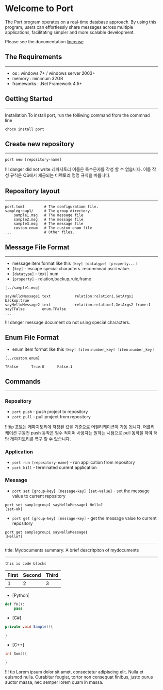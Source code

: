 # Welcome to Port

The Port program operates on a real-time database approach. By using this program, users can effortlessly share messages across multiple applications, facilitating simpler and more scalable development.

Please see the documentation [lincense](license.md)

## The Requirements 
---
* os         : windows 7+ / windows server 2003+
* memory     : minimum 32GB
* frameworks : .Net Framework 4.5+  


## Getting Started

---
Installation
To install port, run the folliwing command from the commnad line


```
choco install port
```


## Create new repository
___


```
port new [repository-name]
```

!!! danger
    did not write 레파지토리 이름은 특수문자를 작성 할 수 없습니다. 이름 작성 규칙은 OS에서 제공되는 디렉토리 명명 규칙을 
    따릅니다.


## Repository layout
___
    port.toml         # The configuration file.
    samplegroup1/     # The group directory. 
        sample1.msg   # The message file
        sample2.msg   # The message file
        sample3.msg   # The message file
        custom.enum   # The custom enum file 
    ...               # Other files.



## Message File Format
___
* message item format like this `[key] [datatype] [property...]`
* `[key]`      - escape special characters. recommnad ascii value.
* `[datatype]` - text | num 
* `[property]` - relation,backup,rule,frame
         
```
[../sample1.msg]

sayHelloMessage1 text           relation:relation1.GetArgs1 backup:true 
sayHelloMessage2 text           relation:relation1.GetArgs2 frame:1
sayTFalse        enum.TFalse 
...
```

!!! danger
    message document do not using special characters. 


## Enum File Format

* enum item format like this `[key] [item:number_key] [item:number_key]`


```
[../custom.enum]

TFalse      True:0      False:1
```



## Commands
___
### Repository
* `port push` - push project to repository
* `port pull` - pull project from repository

!!!tip
    포트는 레파지토리에 저장된 값을 기준으로 어필리케이션이 가동 됩니다. 어플리케이션 구동전 push 동작은 필수 적이며
    사용자는 원하는 시점으로 pull 동작을 하여 해당 레파지토리를 복구 할 수 있습니다.



### Application 
* `port run [repository-name]` - run application from repository
* `port kill` - terminated current application

### Message
* `port set [group-key] [message-key] [set-value]` - set the message value to current repository
```
port set samplegroup1 sayHelloMessage1 Hello?
[set-ok]
```
* `port get [group-key] [message-key]` - get the message value to current repository
```
port get samplegroup1 sayHelloMessage1
[Hello?]
```

____
title: Mydocuments
summary: A brief descritpiton of mydocuments
____

```
this is code blocks
```



First | Second | Third 
------|--------|--------
1 | 2 | 3 


* [Python]
```python
def fn():
    pass
```

* [C#]
```C#
private void Sample(){

}
```

* [C++]
```c++
int Sum(){

}
```

!!! tip
    Lorem ipsum dolor sit amet, consectetur adipiscing elit. Nulla et euismod
    nulla. Curabitur feugiat, tortor non consequat finibus, justo purus auctor
    massa, nec semper lorem quam in massa.